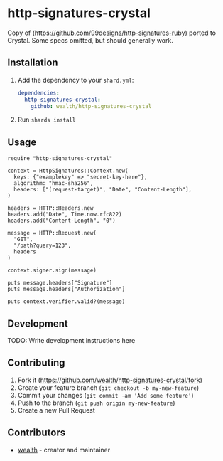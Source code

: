 # http-signatures-crystal

Copy of (https://github.com/99designs/http-signatures-ruby) ported to Crystal. Some specs omitted, but should generally work.

## Installation

1. Add the dependency to your `shard.yml`:

   ```yaml
   dependencies:
     http-signatures-crystal:
       github: wealth/http-signatures-crystal
   ```

2. Run `shards install`

## Usage

```crystal
require "http-signatures-crystal"

context = HttpSignatures::Context.new(
  keys: {"examplekey" => "secret-key-here"},
  algorithm: "hmac-sha256",
  headers: ["(request-target)", "Date", "Content-Length"],
)

headers = HTTP::Headers.new
headers.add("Date", Time.now.rfc822)
headers.add("Content-Length", "0")

message = HTTP::Request.new(
  "GET",
  "/path?query=123",
  headers
)

context.signer.sign(message)

puts message.headers["Signature"]
puts message.headers["Authorization"]

puts context.verifier.valid?(message)
```

## Development

TODO: Write development instructions here

## Contributing

1. Fork it (<https://github.com/wealth/http-signatures-crystal/fork>)
2. Create your feature branch (`git checkout -b my-new-feature`)
3. Commit your changes (`git commit -am 'Add some feature'`)
4. Push to the branch (`git push origin my-new-feature`)
5. Create a new Pull Request

## Contributors

- [wealth](https://github.com/wealth) - creator and maintainer
